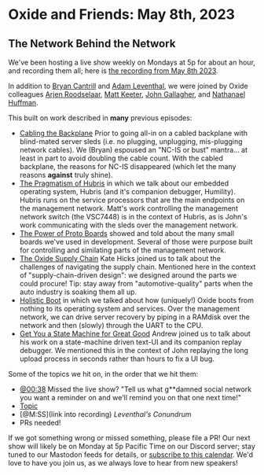 # Oxide and Friends: May 8th, 2023

## The Network Behind the Network

We've been hosting a live show weekly on Mondays at 5p for about an hour,
and recording them all; here is
[the recording from May 8th 2023](https://youtu.be/abE_9zsAadE).

In addition to
[Bryan Cantrill](https://mastodon.social/@bcantrill) and
[Adam Leventhal](https://mastodon.social/@ahl),
we were joined by Oxide colleagues
[Arjen Roodselaar](https://octodon.social/@arjenroodselaar),
[Matt Keeter](https://hachyderm.io/@mjk),
[John Gallagher](https://hachyderm.io/@nerdyjkg),
and
[Nathanael Huffman](https://hachyderm.io/@SyntheticGate).

This built on work described in **many** previous episodes:

- [Cabling the Backplane](https://oxide-and-friends.transistor.fm/episodes/cabling-the-backplane) Prior to going all-in on a cabled backplane with blind-mated server sleds (i.e. no plugging, unplugging, mis-plugging network cables). We (Bryan) espoused an "NC-IS or bust" mantra... at least in part to avoid doubling the cable count. With the cabled backplane, the reasons for NC-IS disappeared (which let the many reasons **against** truly shine).
- [The Pragmatism of Hubris](https://oxide-and-friends.transistor.fm/episodes/the-pragmatism-of-hubris-2021-12-13) in which we talk about our embedded operating system, Hubris (and it's companion debugger, Humility). Hubris runs on the service processors that are the main endpoints on the management network. Matt's work controlling the management network switch (the VSC7448) is in the context of Hubris, as is John's work communicating with the sleds over the management network.
- [The Power of Proto Boards](https://oxide-and-friends.transistor.fm/episodes/the-power-of-proto-boards) showed and told about the many small boards we've used in development. Several of those were purpose built for controlling and similating parts of the management network.
- [The Oxide Supply Chain](https://oxide-and-friends.transistor.fm/episodes/the-oxide-supply-chain) Kate Hicks joined us to talk about the challenges of navigating the supply chain. Mentioned here in the context of "supply-chain-driven design": we designed around the parts we could procure! Tip: stay away from "automotive-quality" parts when the auto industry is soaking them all up.
- [Holistic Boot](https://oxide-and-friends.transistor.fm/episodes/holistic-boot) in which we talked about how (uniquely!) Oxide boots from nothing to its operating system and services. Over the management network, we can drive server recovery by piping in a RAMdisk over the network and then (slowly) through the UART to the CPU.
- [Get You a State Machine for Great Good](https://oxide-and-friends.transistor.fm/episodes/get-you-a-state-machine-for-great-good) Andrew joined us to talk about his work on a state-machine driven text-UI and its companion replay debugger. We mentioned this in the context of John replaying the long upload process in seconds rather than hours to fix a UI bug.

Some of the topics we hit on, in the order that we hit them:

- [@00:38](https://youtu.be/abE_9zsAadE?t=38) Missed the live show? "Tell us what g**damned social network you want a reminder on and we'll remind you on that one next time!"
- [Topic](link)
- [@M:SS](link into recording)
  *Leventhal's Conundrum*
- PRs needed!

If we got something wrong or missed something, please file a PR!
Our next show will likely be on Monday at 5p Pacific Time on our Discord
server; stay tuned to our Mastodon feeds for details, or [subscribe to this
calendar](https://sesh.fyi/api/calendar/v2/iMdFbuFRupMwuTiwvXswNU.ics).  We'd
love to have you join us, as we always love to hear from new speakers!

